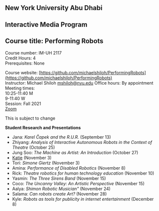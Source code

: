 ## New York University Abu Dhabi  
## Interactive Media Program
## Course title: Performing Robots
Course number: IM-UH 2117  
Credit Hours: 4     
Prerequisites: None     

Course website:
[https://github.com/michaelshiloh/PerformingRobots](https://github.com/michaelshiloh/PerformingRobots)  
Instructor: Michael Shiloh mshiloh@nyu.edu
Office hours: By appointment    
Meeting times:    
10:25-11:40 M     
9-11:40 W     
Session: Fall 2021    
[Zoom](https://nyu.zoom.us/j/92630541872)

This is subject to change

**Student Research and Presentations**

- Jana: *Karel Čapek and the R.U.R.* (September 13)
- Zhiyang: *Analysis of Interactive Autonomous Robots in the Context of Theatre* (October 25)
- Jung Soo: *The Machine as Artist: An Introduction* (October 27)
- [Katie](https://www.nytimes.com/2012/07/08/theater/robot-and-human-actors-take-bows-together.html) (November 3)
- Tori: *Simone Giertz* (November 3)
- Amina: *Performance of Disabled Robotics* (November 8)
- Rick: *Theatre robotics for human technology education* (November 10)
- Yasmin: *The Three Sirens Band* (November 15)
- Coco: *The Uncanny Valley: An Artistic Perspective* (November 15)
- Aalya: *Shimon Robotic Musician"* (November 24)
- Salama: *Can robots create Art?* (November 28)
- Kyle: *Robots as tools for publicity in internet entertainment* (December 8)


